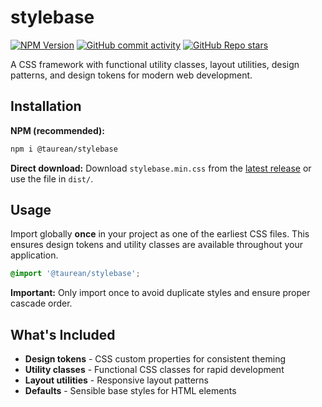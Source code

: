 # stylebase
[![NPM Version](https://img.shields.io/npm/v/%40taurean%2Fstylebase?style=flat-square&logo=npm&logoColor=%23CB3837&label=NPM%20version%20%20%20%20&labelColor=%23ECEBEB)](https://www.npmjs.com/package/@taurean/stylebase) [![GitHub commit activity](https://img.shields.io/github/commit-activity/y/taurean/stylebase?style=flat-square)](https://github.com/taurean/stylebase) [![GitHub Repo stars](https://img.shields.io/github/stars/taurean/stylebase?style=flat-square)](https://github.com/taurean/stylebase)


A CSS framework with functional utility classes, layout utilities, design patterns, and design tokens for modern web development.

## Installation

**NPM (recommended):**
```bash
npm i @taurean/stylebase
```

**Direct download:**
Download `stylebase.min.css` from the [latest release](https://github.com/taurean/stylebase/releases) or use the file in `dist/`.

## Usage

Import globally **once** in your project as one of the earliest CSS files. This ensures design tokens and utility classes are available throughout your application.

```css
@import '@taurean/stylebase';
```

**Important:** Only import once to avoid duplicate styles and ensure proper cascade order.

## What's Included

- **Design tokens** - CSS custom properties for consistent theming
- **Utility classes** - Functional CSS classes for rapid development  
- **Layout utilities** - Responsive layout patterns
- **Defaults** - Sensible base styles for HTML elements

